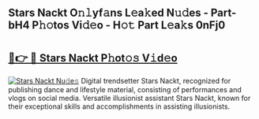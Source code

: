 ## Stars Nackt O𝚗𝚕yf𝚊ns L𝚎a𝚔ed N𝚞𝚍es - Part-bH4 P𝚑𝚘tos Vi𝚍𝚎o - H𝚘𝚝 Part L𝚎a𝚔s 0nFj0

# <h2><a href="http://kf4311.oniu.top/?m=Stars+Nackt">🔗👉 🔴 Stars Nackt P𝚑ot𝚘𝚜 V𝚒d𝚎o</a></h2>

[![Stars Nackt Nu𝚍e𝚜](https://i.imgur.com/0qMVB7G.gif)](http://kf4311.oniu.top/?m=Stars+Nackt)
Digital trendsetter Stars Nackt, recognized for publishing dance and lifestyle material, consisting of performances and vlogs on social media. Versatile illusionist assistant Stars Nackt, known for their exceptional skills and accomplishments in assisting illusionists.  
